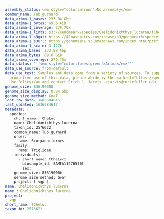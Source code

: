 ```yaml
---
assembly_status: <em style="color:maroon">No assembly</em>
common_name: Tub gurnard
data_arima-1_bases: 233.88 Gbp
data_arima-1_bytes: 69.6 GiB
data_arima-1_coverage: 279.70x
data_arima-1_links: s3://genomeark/species/Chelidonichthys_lucerna/fCheLuc1/genomic_data/arima/<br>
data_arima-1_s3gui: https://42basepairs.com/browse/s3/genomeark/species/Chelidonichthys_lucerna/fCheLuc1/genomic_data/arima/
data_arima-1_s3url: https://genomeark.s3.amazonaws.com/index.html?prefix=species/Chelidonichthys_lucerna/fCheLuc1/genomic_data/arima/
data_arima-1_scale: 3.1276
data_arima_bases: 233.88 Gbp
data_arima_bytes: 69.6 GiB
data_arima_coverage: 279.70x
data_status: '''<em style="color:forestgreen">Arima</em>'''
data_use_source: from-default
data_use_text: Samples and data come from a variety of sources. To support fair and
  productive use of this data, please abide by the <a href="https://genome10k.soe.ucsc.edu/data-use-policies/">Data
  Use Policy</a> and contact Erich D. Jarvis, ejarvis@rockefeller.edu, with any questions.
genome_size: 836190000
genome_size_display: 0.84 Gbp
genome_size_method: GoaT
last_raw_data: 1686684615
last_updated: 1686684617
metadata: |
  species:
    short_name: fCheLuc
    name: Chelidonichthys lucerna
    taxon_id: 2576622
    common_name: Tub gurnard
    order:
      name: Scorpaeniformes
    family:
      name: Triglidae
    individuals:
      - short_name: fCheLuc1
        biosample_id: SAMEA112765707
        sex:
    genome_size: 836190000
    genome_size_method: GoaT
    project: [ vgp ]
name: Chelidonichthys lucerna
name_: Chelidonichthys_lucerna
project:
- vgp
short_name: fCheLuc
taxon_id: 2576622
---
```

